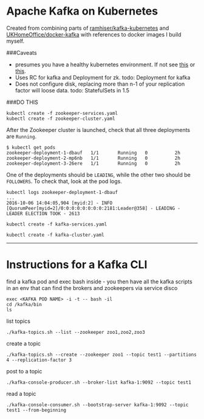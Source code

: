 # Apache Kafka on Kubernetes

Created from combining parts of [ramhiser/kafka-kubernetes](https://github.com/ramhiser/kafka-kubernetes) and [UKHomeOffice/docker-kafka](https://github.com/UKHomeOffice/docker-kafka) with references to docker images I build myself.

###Caveats
* presumes you have a healthy kubernetes environment.  If not see [this](https://gist.github.com/navicore/5b67aba5c6c0c30f91e3c65f1e31507f) or [this](http://kubernetes.io/docs/getting-started-guides).
* Uses RC for kafka and Deployment for zk.  todo: Deployment for kafka
* Does not configure disk, replacing more than n-1 of your replication factor will loose data. todo: StatefulSets in 1.5

###DO THIS
```
kubectl create -f zookeeper-services.yaml
kubectl create -f zookeeper-cluster.yaml
```

After the Zookeeper cluster is launched, check that all three deployments are
`Running`.

```
$ kubectl get pods
zookeeper-deployment-1-dbauf   1/1       Running   0          2h
zookeeper-deployment-2-mp6nb   1/1       Running   0          2h
zookeeper-deployment-3-26ere   1/1       Running   0          2h
```

One of the deployments should be `LEADING`, while the other two should be
`FOLLOWERS`. To check that, look at the pod logs.

```
kubectl logs zookeeper-deployment-1-dbauf
...
2016-10-06 14:04:05,904 [myid:2] - INFO [QuorumPeer[myid=2]/0:0:0:0:0:0:0:0:2181:Leader@358] - LEADING - LEADER ELECTION TOOK - 2613
```

```
kubectl create -f kafka-services.yaml
```

```
kubectl create -f kafka-cluster.yaml
```
------

# Instructions for a Kafka CLI

find a kafka pod and exec bash inside - you then have all the kafka scripts in
an env that can find the brokers and zookeepers via service disco
```
exec <KAFKA POD NAME> -i -t -- bash -il
cd /kafka/bin
ls
```

list topics

```
./kafka-topics.sh --list --zookeeper zoo1,zoo2,zoo3
```

create a topic

```
./kafka-topics.sh --create --zookeeper zoo1 --topic test1 --partitions 4 --replication-factor 3
```

post to a topic

```
./kafka-console-producer.sh --broker-list kafka-1:9092 --topic test1
```

read a topic

```
./kafka-console-consumer.sh --bootstrap-server kafka-1:9092 --topic test1 --from-beginning
```


